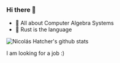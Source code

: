 ### Hi there 👋

- 🧮 All about Computer Algebra Systems
- 🦀 Rust is the language


![Nicolás Hatcher's github stats](https://github-readme-stats.vercel.app/api?username=nhatcher&show_icons=true&title_color=5ed6fe&icon_color=fa7fac&text_color=c7c7c7&bg_color=161616&hide=stars,issues,prs&hide_border=true&hide_rank=true&include-all-commits=true&custom_title=𝙲𝚘𝚖𝚖𝚒𝚝𝚜%20made%20this%20year:
)

I am looking for a job :)
